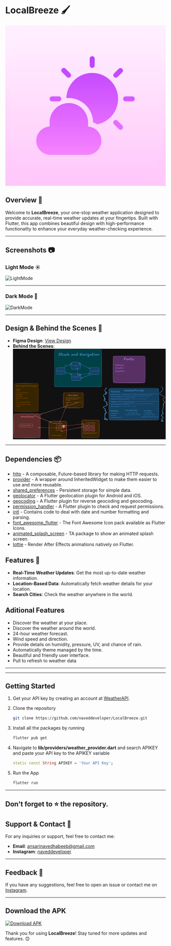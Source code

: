 # LocalBreeze 🖌️

![App Logo](assets/img/localbreeze.jpg)

## Overview 📙


Welcome to **LocalBreeze**, your one-stop weather application designed to provide accurate, real-time weather updates at your fingertips. Built with Flutter, this app combines beautiful design with high-performance functionality to enhance your everyday weather-checking experience.

---

## Screenshots 📷

### Light Mode ☀
<!-- Add 3d Light Mode Mockup -->
![LightMode](assets/img/localbreezelightanimation.gif)

---
### Dark Mode 🌙
<!-- Add 3d Dark Mode Mockup -->
![DarkMode](assets/img/localbreezedarkanimation.gif)

---
## Design & Behind the Scenes 🎨

- **Figma Design**: [View Design](https://www.figma.com/design/m7HNn6J5kZBqyqN3s2lDIL/WeatherApp?node-id=0-1&p=f&t=lPeFK6B6DwohuB77-0)
- **Behind the Scenes**: ![Behind the Scenes](assets/img/localbreezebtspng.png)

---

## Dependencies 📦️

- [http](https://pub.dev/packages/http) - A composable, Future-based library for making HTTP requests.
- [provider](https://pub.dev/packages/provider) - A wrapper around 
InheritedWidget to make them easier to use and more reusable.
- [shared_preferences](https://pub.dev/packages/shared_preferences) - Persistent storage for simple data.
- [geolocator](https://pub.dev/packages/geolocator) - A Flutter geolocation plugin for Android and iOS.
- [geocoding](https://pub.dev/packages/geocoding) - A Flutter plugin for reverse geocoding and geocoding.
- [permission_handler](https://pub.dev/packages/permission_handler) - A Flutter plugin to check and request permissions.
- [intl](https://pub.dev/packages/intl) - Contains code to deal with date and number formatting and parsing.
- [font_awesome_flutter](https://pub.dev/packages/font_awesome_flutter) - The Font Awesome Icon pack available as Flutter Icons.
- [animated_splash_screen](https://pub.dev/packages/animated_splash_screen) - TA package to show an animated splash screen.
- [lottie](https://pub.dev/packages/lottie) - Render After Effects animations natively on Flutter.


## Features 🌟
- **Real-Time Weather Updates**: Get the most up-to-date weather information.
- **Location-Based Data**: Automatically fetch weather details for your location.
- **Search Cities**: Check the weather anywhere in the world.

## Aditional Features
- Discover the weather at your place.
- Discover the weather around the world.
- 24-hour weather forecast.
- Wind speed and direction.
- Provide details on humidity, pressure, UV, and chance of rain.
- Automatically theme managed by the time.
- Beautiful and friendly user interface.
- Pull to refresh to weather data

---
---

## Getting Started
1. Get your API key by creating an account at [WeatherAPI](https://www.weatherapi.com).
2. Clone the repository

   ```sh
   git clone https://github.com/naveddeveloper/LocalBreeze.git
   ```
3. Install all the packages by running
   ```sh
   flutter pub get
   ```
4. Navigate to **lib/providers/weather_provider.dart** and search APIKEY and paste your API key to the APIKEY variable
   ```dart
   static const String APIKEY = 'Your API Key';
   ```
5. Run the App
   ```dart
   flutter run
   ```
---

## Don't forget to :star: the repository.

## Support & Contact 📧

For any inquiries or support, feel free to contact me:

- **Email**: ansarinavedhabeeb@gmail.com
- **Instagram**: [naveddeveloper](https://www.instagram.com/naveddeveloper)

---
## Feedback 💬

If you have any suggestions, feel free to open an issue or contact me on [Instagram](https://www.instagram.com/naveddeveloper).

---

## Download the APK
[![Download APK](https://img.shields.io/badge/Download-APK-blue?style=for-the-badge&logo=android)](https://github.com/naveddeveloper/LocalBreeze/blob/main/localbreeze.apk)


Thank you for using **LocalBreeze**! Stay tuned for more updates and features. 😊
